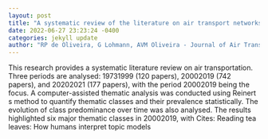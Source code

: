 ```yaml
--- 
layout: post 
title: "A systematic review of the literature on air transport networks (1973-2021)" 
date: 2022-06-27 23:23:24 -0400 
categories: jekyll update 
author: "RP de Oliveira, G Lohmann, AVM Oliveira - Journal of Air Transport Management, 2022" 
--- 
```

This research provides a systematic literature review on air transportation. Three periods are analysed: 19731999 (120 papers), 20002019 (742 papers), and 20202021 (177 papers), with the period 20002019 being the focus. A computer-assisted thematic analysis was conducted using Reinert s method to quantify thematic classes and their prevalence statistically. The evolution of class predominance over time was also analysed. The results highlighted six major thematic classes in 20002019, with Cites: Reading tea leaves: How humans interpret topic models